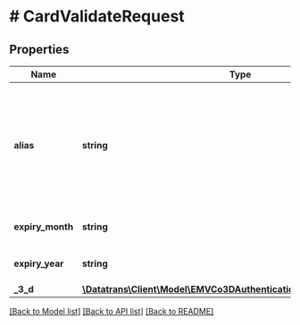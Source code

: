 # # CardValidateRequest

## Properties

Name | Type | Description | Notes
------------ | ------------- | ------------- | -------------
**alias** | **string** | Alias received for example from a previous transaction if &#x60;option.createAlias: true&#x60; was used. In order to retrieve the alias from a previous transaction, use the [Status API](#operation/status). | [optional]
**expiry_month** | **string** | The expiry month of the credit card alias. | [optional]
**expiry_year** | **string** | The expiry year of the credit card alias | [optional]
**_3_d** | [**\Datatrans\Client\Model\EMVCo3DAuthenticationDataAuthorizeRequest**](EMVCo3DAuthenticationDataAuthorizeRequest.md) |  | [optional]

[[Back to Model list]](../../README.md#models) [[Back to API list]](../../README.md#endpoints) [[Back to README]](../../README.md)
